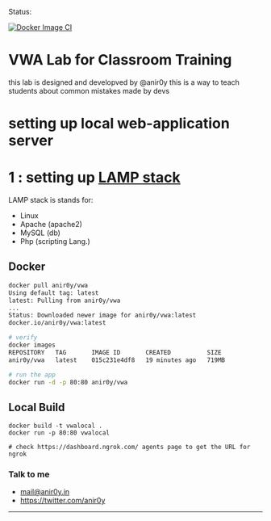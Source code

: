 Status:

[![Docker Image CI](https://github.com/anir0y/vwa_docker/actions/workflows/docker-image.yml/badge.svg?branch=main)](https://github.com/anir0y/vwa_docker/actions/workflows/docker-image.yml)

# VWA Lab for Classroom Training

this lab is designed and developved by @anir0y this is a way to teach students about common mistakes made by devs


# setting up local web-application server

# 1 : setting up [LAMP stack](https://notes.anir0y.in/ubuntu-installing-lamp-stack)

LAMP stack is stands for: 

* Linux
* Apache (apache2)
* MySQL	(db)
* Php 	(scripting Lang.)

## Docker 

```bash
docker pull anir0y/vwa
Using default tag: latest
latest: Pulling from anir0y/vwa
...
Status: Downloaded newer image for anir0y/vwa:latest
docker.io/anir0y/vwa:latest

# verify
docker images                    
REPOSITORY   TAG       IMAGE ID       CREATED          SIZE
anir0y/vwa   latest    015c231e4df8   19 minutes ago   719MB

# run the app
docker run -d -p 80:80 anir0y/vwa
```

## Local Build 

```docker
docker build -t vwalocal .
docker run -p 80:80 vwalocal

# check https://dashboard.ngrok.com/ agents page to get the URL for ngrok
```


### Talk to me 

  - mail@anir0y.in
  - https://twitter.com/anir0y
 
  
---
